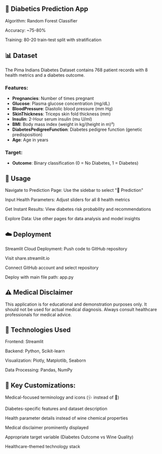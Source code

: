 ## 🤖 Diabetics Prediction App
Algorithm: Random Forest Classifier

Accuracy: ~75-80%

Training: 80-20 train-test split with stratification

## 📊 Dataset
The Pima Indians Diabetes Dataset contains 768 patient records with 8 health metrics and a diabetes outcome.

### Features:
- **Pregnancies**: Number of times pregnant
- **Glucose**: Plasma glucose concentration (mg/dL)
- **BloodPressure**: Diastolic blood pressure (mm Hg)
- **SkinThickness**: Triceps skin fold thickness (mm)
- **Insulin**: 2-Hour serum insulin (mu U/ml)
- **BMI**: Body mass index (weight in kg/(height in m)²)
- **DiabetesPedigreeFunction**: Diabetes pedigree function (genetic predisposition)
- **Age**: Age in years

### Target:
- **Outcome**: Binary classification (0 = No Diabetes, 1 = Diabetes)

## 🎯 Usage
Navigate to Prediction Page: Use the sidebar to select "🎯 Prediction"

Input Health Parameters: Adjust sliders for all 8 health metrics

Get Instant Results: View diabetes risk probability and recommendations

Explore Data: Use other pages for data analysis and model insights

## ☁️ Deployment
Streamlit Cloud Deployment:
Push code to GitHub repository

Visit share.streamlit.io

Connect GitHub account and select repository

Deploy with main file path: app.py

## ⚠️ Medical Disclaimer
This application is for educational and demonstration purposes only. It should not be used for actual medical diagnosis. Always consult healthcare professionals for medical advice.

## 🔧 Technologies Used
Frontend: Streamlit

Backend: Python, Scikit-learn

Visualization: Plotly, Matplotlib, Seaborn

Data Processing: Pandas, NumPy

## 🎯 Key Customizations:
Medical-focused terminology and icons (🩺 instead of 🍷)

Diabetes-specific features and dataset description

Health parameter details instead of wine chemical properties

Medical disclaimer prominently displayed

Appropriate target variable (Diabetes Outcome vs Wine Quality)

Healthcare-themed technology stack

